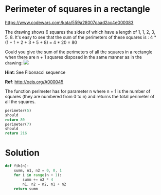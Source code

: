 # Perimeter of squares in a rectangle

https://www.codewars.com/kata/559a28007caad2ac4e000083

The drawing shows 6 squares the sides of which have a length of 1, 1, 2, 3, 5, 8. It's easy to see that the sum of the
perimeters of these squares is : 4 * (1 + 1 + 2 + 3 + 5 + 8) = 4 * 20 = 80

Could you give the sum of the perimeters of all the squares in a rectangle when there are n + 1 squares disposed in the
same manner as in the drawing:
![](http://i.imgur.com/EYcuB1wm.jpg)

**Hint**:
See Fibonacci sequence

**Ref**:
http://oeis.org/A000045

The function perimeter has for parameter n where n + 1 is the number of squares (they are numbered from 0 to n) and
returns the total perimeter of all the squares.

```python
perimeter(5)
should
return 80
perimeter(7)
should
return 216
```

# Solution

```python
def fib(n):
    summ, n1, n2 = 0, 0, 1
    for i in range(n + 1):
        summ += n2 * 4
        n1, n2 = n2, n1 + n2
    return summ
```